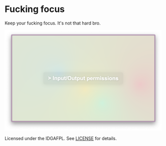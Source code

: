 # Fucking focus

Keep your fucking focus. It's not that hard bro.

<div align="center">
  <img src="assets/app.png" alt="App Screenshot" style="max-width: 100%; height: auto;" />
</div>

Licensed under the IDGAFPL. See [LICENSE](LICENSE) for details. 
